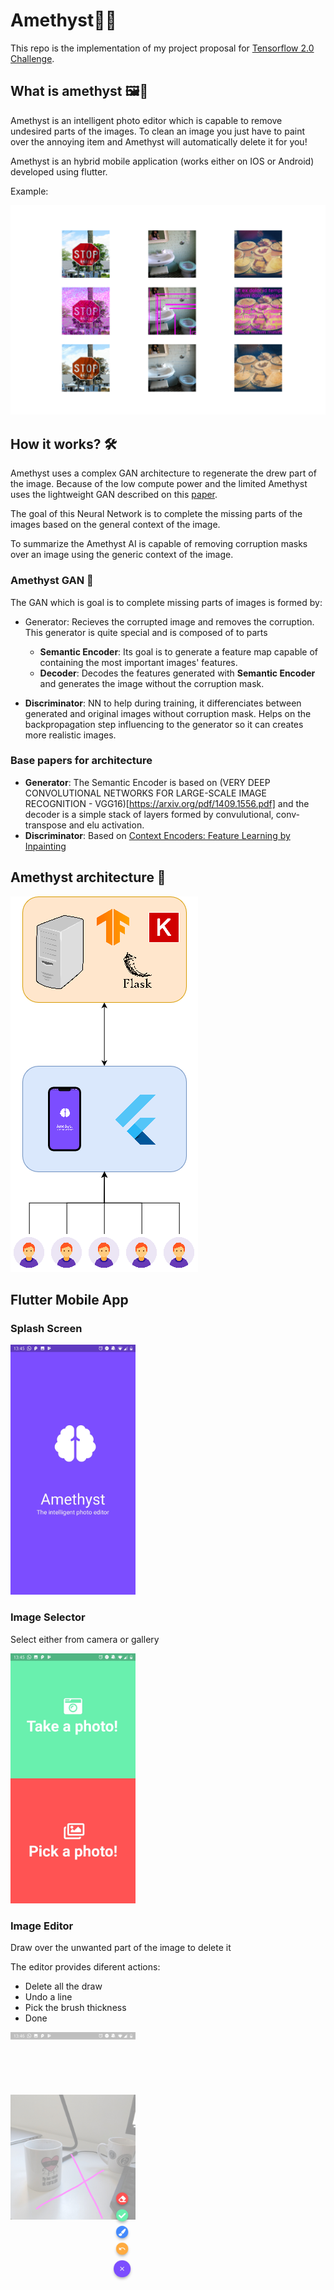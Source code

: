 # Amethyst💎📸

This repo is the implementation of my project proposal for [Tensorflow 2.0 Challenge](https://tensorflow.devpost.com/).

## What is amethyst 🖼🎨

Amethyst is an intelligent photo editor which is capable to remove undesired parts of the images. To clean an image you just have to paint over the annoying item and Amethyst will automatically delete it for you!

Amethyst is an hybrid mobile application (works either on IOS or Android) developed using flutter.

Example:

![Remove example](context-encoder/reports/figures/sample.png)

## How it works? 🛠

Amethyst uses a complex GAN architecture to regenerate the drew part of the image. Because of the low compute power and the limited Amethyst uses the lightweight GAN described on this [paper](https://www.dropbox.com/s/e4l19y9ggqqk2yf/0360.pdf?dl=1).

The goal of this Neural Network is to complete the missing parts of the images based on the general context of the image.

To summarize the Amethyst AI is capable of removing corruption masks over an image using the generic context of the image.  

### Amethyst GAN 📙

The GAN which is goal is to complete missing parts of images is formed by:

- Generator: Recieves the corrupted image and removes the corruption. This generator is quite special and is composed of to parts
  - **Semantic Encoder**: Its goal is to generate a feature map capable of containing the most important images' features.
  - **Decoder**: Decodes the features generated with **Semantic Encoder** and generates the image without the corruption mask.

- **Discriminator**: NN to help during training, it differenciates between generated and original images without corruption mask. Helps on the backpropagation step influencing to the generator so it can creates more realistic images.

### Base papers for architecture

- **Generator**: The Semantic Encoder is based on (VERY DEEP CONVOLUTIONAL NETWORKS FOR LARGE-SCALE IMAGE RECOGNITION - VGG16)[https://arxiv.org/pdf/1409.1556.pdf] and the decoder is a simple stack of layers formed by convulutional, conv-transpose and elu activation.
- **Discriminator**: Based on [Context Encoders: Feature Learning by Inpainting](https://arxiv.org/pdf/1604.07379.pdf)

## Amethyst architecture 🏰

![Amethyst Srchitecture](img/amethyst_arch.png)

## Flutter Mobile App

### Splash Screen

<img src="img/splash.jpg" width="200" alt="Mobile Splash">

### Image Selector

Select either from camera or gallery

<img src="img/photo_picker.jpg" width="200" alt="Image selector">

### Image Editor

Draw over the unwanted part of the image to delete it

The editor provides diferent actions:
 
- Delete all the draw
- Undo a line
- Pick the brush thickness
- Done

<img src="img/actions.jpg" width="200" alt="Image selector">